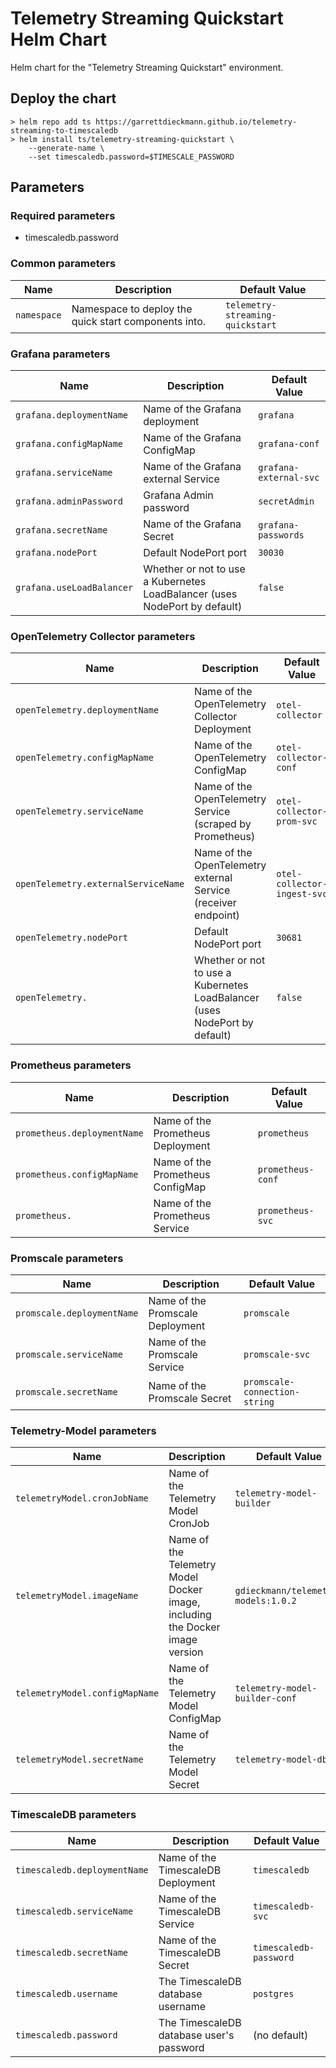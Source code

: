 # Telemetry Streaming Quickstart Helm Chart
Helm chart for the "Telemetry Streaming Quickstart" environment.

## Deploy the chart
```
> helm repo add ts https://garrettdieckmann.github.io/telemetry-streaming-to-timescaledb
> helm install ts/telemetry-streaming-quickstart \
    --generate-name \
    --set timescaledb.password=$TIMESCALE_PASSWORD
```

## Parameters
### **Required parameters**
* timescaledb.password
### Common parameters
| Name | Description | Default Value |
| ---- | ----------- | ------------- |
| `namespace` | Namespace to deploy the quick start components into. | `telemetry-streaming-quickstart` |

### Grafana parameters
| Name | Description | Default Value |
| ---- | ----------- | ------------- |
| `grafana.deploymentName` | Name of the Grafana deployment | `grafana` |
| `grafana.configMapName` | Name of the Grafana ConfigMap | `grafana-conf` |
| `grafana.serviceName` | Name of the Grafana external Service | `grafana-external-svc` |
| `grafana.adminPassword` | Grafana Admin password | `secretAdmin` |
| `grafana.secretName` | Name of the Grafana Secret | `grafana-passwords` |
| `grafana.nodePort` | Default NodePort port | `30030` |
| `grafana.useLoadBalancer` | Whether or not to use a Kubernetes LoadBalancer (uses NodePort by default) | `false` |

### OpenTelemetry Collector parameters
| Name | Description | Default Value |
| ---- | ----------- | ------------- |
| `openTelemetry.deploymentName` | Name of the OpenTelemetry Collector Deployment | `otel-collector` |
| `openTelemetry.configMapName` | Name of the OpenTelemetry ConfigMap  | `otel-collector-conf` |
| `openTelemetry.serviceName` | Name of the OpenTelemetry Service (scraped by Prometheus) | `otel-collector-prom-svc` |
| `openTelemetry.externalServiceName` | Name of the OpenTelemetry external Service (receiver endpoint)  | `otel-collector-ingest-svc` |
| `openTelemetry.nodePort` | Default NodePort port  | `30681` |
| `openTelemetry.` | Whether or not to use a Kubernetes LoadBalancer (uses NodePort by default) | `false` |

### Prometheus parameters
| Name | Description | Default Value |
| ---- | ----------- | ------------- |
| `prometheus.deploymentName` | Name of the Prometheus Deployment  | `prometheus` |
| `prometheus.configMapName` | Name of the Prometheus ConfigMap  | `prometheus-conf` |
| `prometheus.` | Name of the Prometheus Service  | `prometheus-svc` |

### Promscale parameters
| Name | Description | Default Value |
| ---- | ----------- | ------------- |
| `promscale.deploymentName` | Name of the Promscale Deployment  | `promscale` |
| `promscale.serviceName` | Name of the Promscale Service  | `promscale-svc` |
| `promscale.secretName` | Name of the Promscale Secret  | `promscale-connection-string` |

### Telemetry-Model parameters
| Name | Description | Default Value |
| ---- | ----------- | ------------- |
| `telemetryModel.cronJobName` | Name of the Telemetry Model CronJob  | `telemetry-model-builder` |
| `telemetryModel.imageName` | Name of the Telemetry Model Docker image, including the Docker image version  | `gdieckmann/telemetry-models:1.0.2` |
| `telemetryModel.configMapName` | Name of the Telemetry Model ConfigMap  | `telemetry-model-builder-conf` |
| `telemetryModel.secretName` | Name of the Telemetry Model Secret | `telemetry-model-db` |

### TimescaleDB parameters
| Name | Description | Default Value |
| ---- | ----------- | ------------- |
| `timescaledb.deploymentName` | Name of the TimescaleDB Deployment | `timescaledb` |
| `timescaledb.serviceName` | Name of the TimescaleDB Service  | `timescaledb-svc` |
| `timescaledb.secretName` | Name of the TimescaleDB Secret  | `timescaledb-password` |
| `timescaledb.username` | The TimescaleDB database username | `postgres` |
| `timescaledb.password` | The TimescaleDB database user's password | (no default) |
